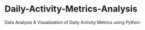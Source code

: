 # Daily-Activity-Metrics-Analysis
Data Analysis &amp; Visualization of Daily Activity Metrics using Python
